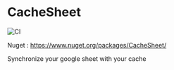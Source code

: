 # CacheSheet

![CI](https://github.com/etiennepierrot/CacheSheet/workflows/CI/badge.svg)

Nuget : https://www.nuget.org/packages/CacheSheet/

Synchronize your google sheet with your cache
